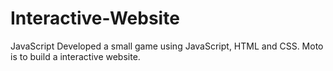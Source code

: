 # Interactive-Website
JavaScript
Developed a small game using JavaScript, HTML and CSS.
Moto is to build a interactive website. 
